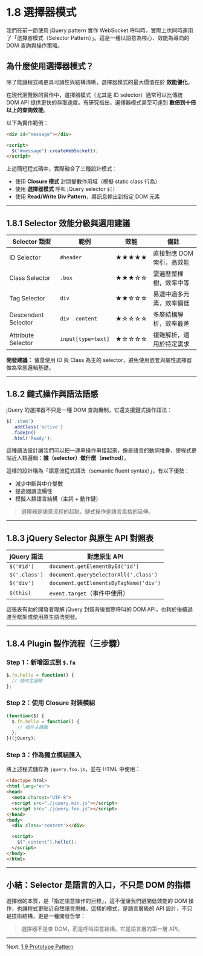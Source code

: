 # 1.8 選擇器模式

我們在前一節使用 jQuery pattern 實作 WebSocket 呼叫時，實際上也同時運用了「選擇器模式（Selector Pattern）」。這是一種以語意為核心、效能為導向的 DOM 查詢與操作策略。

## 為什麼使用選擇器模式？

除了能讓程式碼更具可讀性與結構清晰，選擇器模式的最大價值在於 **效能優化**。

在現代瀏覽器的實作中，選擇器模式（尤其是 ID selector）通常可以比傳統 DOM API 提供更快的存取速度。有研究指出，選擇器模式甚至可達到 **數倍到十倍以上的查詢效能**。

以下為實作範例：

```html
<div id="message"></div>

<script>
  $("#message").createWebSocket();
</script>
```

上述簡短程式碼中，實際融合了三種設計模式：

- 使用 **Closure 模式** 封閉變數作用域（模擬 static class 行為）
- 使用 **選擇器模式** 呼叫 jQuery selector `$()`
- 使用 **Read/Write Div Pattern**，將訊息輸出到指定 DOM 元素

---

## 1.8.1 Selector 效能分級與選用建議

| Selector 類型 | 範例 | 效能 | 備註 |
|---------------|------|------|------|
| ID Selector | `#header` | ★★★★★ | 直接對應 DOM 索引，高效能 |
| Class Selector | `.box` | ★★★☆☆ | 需遍歷整棵樹，效率中等 |
| Tag Selector | `div` | ★★☆☆☆ | 易選中過多元素，效率偏低 |
| Descendant Selector | `div .content` | ★☆☆☆☆ | 多層結構解析，效率最差 |
| Attribute Selector | `input[type=text]` | ★☆☆☆☆ | 複雜解析，適用於特定需求 |

**開發建議：** 儘量使用 ID 與 Class 為主的 selector，避免使用嵌套與屬性選擇器做為常態邏輯基礎。

---

## 1.8.2 鏈式操作與語法語感

jQuery 的選擇器不只是一種 DOM 查詢機制，它還支援鏈式操作語法：

```javascript
$('.item')
  .addClass('active')
  .fadeIn()
  .html('Ready');
```

這種語法設計讓我們可以把一連串操作串接起來，像是語言的動詞堆疊，使程式更貼近人類邏輯：**誰（selector）做什麼（method）**。

這樣的設計稱為「語意流程式語法（semantic fluent syntax）」，有以下優勢：

- 減少中斷與中介變數
- 提高閱讀流暢性
- 模擬人類語言結構（主詞 + 動作鏈）

> 選擇器是語意流程的起點，鏈式操作是語言風格的延伸。

---

## 1.8.3 jQuery Selector 與原生 API 對照表

| jQuery 語法 | 對應原生 API |
|-------------|------------------|
| `$('#id')` | `document.getElementById('id')` |
| `$('.class')` | `document.querySelectorAll('.class')` |
| `$('div')` | `document.getElementsByTagName('div')` |
| `$(this)` | `event.target`（事件中使用） |

這張表有助於開發者理解 jQuery 封裝背後實際呼叫的 DOM API，也利於後續過渡至框架或使用原生語法開發。

---

## 1.8.4 Plugin 製作流程（三步驟）

### Step 1：新增函式到 `$.fn`

```javascript
$.fn.hello = function() {
  // 插件主邏輯
};
```

### Step 2：使用 Closure 封裝模組

```javascript
(function($) {
  $.fn.hello = function() {
    // 插件主邏輯
  };
})(jQuery);
```

### Step 3：作為獨立模組匯入

將上述程式儲存為 `jquery.foo.js`，並在 HTML 中使用：

```html
<!doctype html>
<html lang="en">
<head>
  <meta charset="UTF-8">
  <script src="./jquery.min.js"></script>
  <script src="./jquery.foo.js"></script>
</head>
<body>
  <div class="content"></div>

  <script>
    $(".content").hello();
  </script>
</body>
</html>
```

---

## 小結：Selector 是語言的入口，不只是 DOM 的指標

選擇器的本質，是「指定語意操作的目標」，這不僅讓我們避開低效能的 DOM 操作，也讓程式更貼近自然語言思維。這樣的模式，是語言層級的 API 設計，不只是技術結構，更是一種開發哲學：

> 選擇器不是查 DOM，而是呼叫語意結構。它是語言層的第一層 API。

---

Next: [1.9 Prototype Pattern](9-prototype.md)
